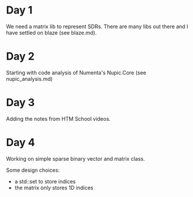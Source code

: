

# Day 1

We need a matrix lib to represent SDRs. There are many libs out there and I have settled on blaze (see blaze.md).

# Day 2

Starting with code analysis of Numenta's Nupic.Core (see nupic_analysis.md)

# Day 3

Adding the notes from HTM School videos.

# Day 4

Working on simple sparse binary vector and matrix class.

Some design choices:

* a std::set to store indices
* the matrix only stores 1D indices
